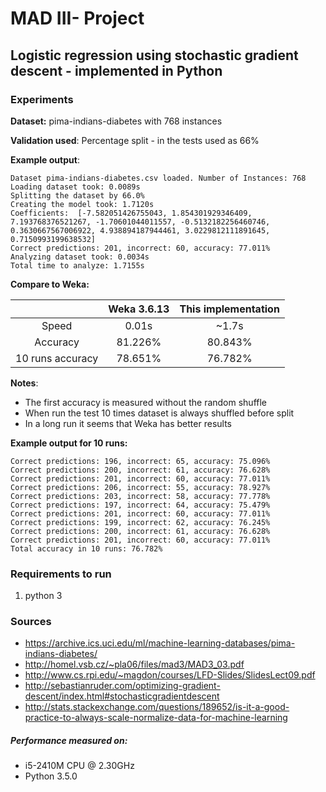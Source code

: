 # MAD III- Project

## Logistic regression using stochastic gradient descent - implemented in Python


### Experiments
**Dataset:** pima-indians-diabetes with 768 instances

**Validation used**: Percentage split - in the tests used as 66%

**Example output**:
```
Dataset pima-indians-diabetes.csv loaded. Number of Instances: 768 Loading dataset took: 0.0089s
Splitting the dataset by 66.0%
Creating the model took: 1.7120s
Coefficients:  [-7.582051426755043, 1.854301929346409, 7.193768376521267, -1.70601044011557, -0.5132182256460746, 0.3630667567006922, 4.938894187944461, 3.0229812111891645, 0.7150993199638532]
Correct predictions: 201, incorrect: 60, accuracy: 77.011%
Analyzing dataset took: 0.0034s
Total time to analyze: 1.7155s
```

**Compare to Weka:**

|         | Weka 3.6.13          | This implementation  |
| :-----:| :-----:| :-----:|
| Speed      | 0.01s | ~1.7s |
| Accuracy | 81.226%     |    80.843% |
| 10 runs accuracy | 78.651% | 76.782% |

**Notes**:
- The first accuracy is measured without the random shuffle
- When run the test 10 times dataset is always shuffled before split
- In a long run it seems that Weka has better results
 
 
 **Example output for 10 runs:**
```
Correct predictions: 196, incorrect: 65, accuracy: 75.096%
Correct predictions: 200, incorrect: 61, accuracy: 76.628%
Correct predictions: 201, incorrect: 60, accuracy: 77.011%
Correct predictions: 206, incorrect: 55, accuracy: 78.927%
Correct predictions: 203, incorrect: 58, accuracy: 77.778%
Correct predictions: 197, incorrect: 64, accuracy: 75.479%
Correct predictions: 201, incorrect: 60, accuracy: 77.011%
Correct predictions: 199, incorrect: 62, accuracy: 76.245%
Correct predictions: 200, incorrect: 61, accuracy: 76.628%
Correct predictions: 201, incorrect: 60, accuracy: 77.011%
Total accuracy in 10 runs: 76.782%
```

### Requirements to run 
1. python 3

### Sources
- https://archive.ics.uci.edu/ml/machine-learning-databases/pima-indians-diabetes/
- http://homel.vsb.cz/~pla06/files/mad3/MAD3_03.pdf
- http://www.cs.rpi.edu/~magdon/courses/LFD-Slides/SlidesLect09.pdf
- http://sebastianruder.com/optimizing-gradient-descent/index.html#stochasticgradientdescent
- http://stats.stackexchange.com/questions/189652/is-it-a-good-practice-to-always-scale-normalize-data-for-machine-learning

##### Performance measured on:
- i5-2410M CPU @ 2.30GHz
- Python 3.5.0